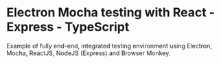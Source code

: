 # Electron Mocha testing with React - Express - TypeScript

Example of fully end-end, integrated testing environment using Electron, Mocha, ReactJS, NodeJS (Express) and Browser Monkey.